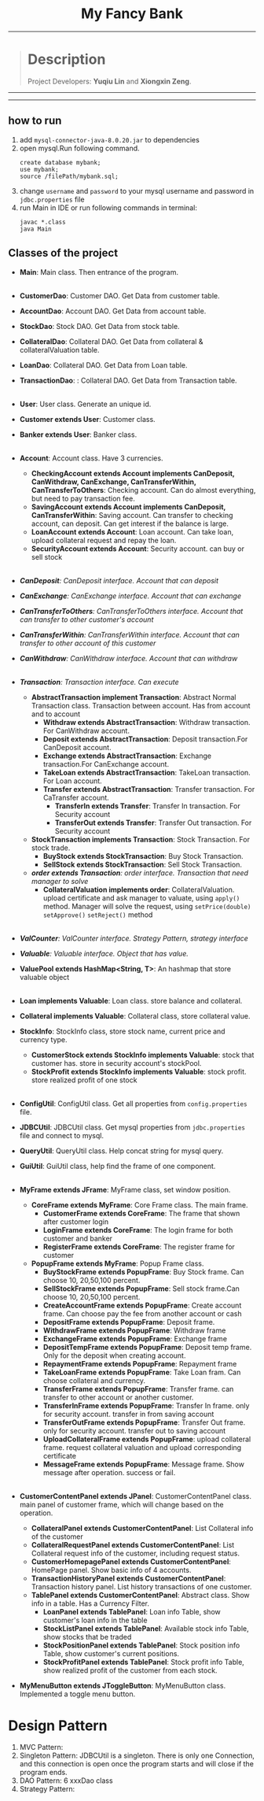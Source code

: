 <h1 align = "center">My Fancy Bank</h1>

---

> # Description
>
> 
>
> Project Developers: **Yuqiu Lin** and **Xiongxin Zeng**.

---

---
## how to run
1. add `mysql-connector-java-8.0.20.jar` to dependencies
2. open mysql.Run following command.
    ```
   create database mybank;
   use mybank;
   source /filePath/mybank.sql;
   ```
3. change `username` and `password` to your mysql username and password in `jdbc.properties` file
4. run Main in IDE or run following commands in terminal:
   ```
   javac *.class
   java Main
   ```

## Classes of the project
* **Main**: Main class. Then entrance of the program.<br><br>
  
* **CustomerDao**: Customer DAO. Get Data from customer table.
* **AccountDao**: Account DAO. Get Data from account table.
* **StockDao**: Stock DAO. Get Data from stock table.
* **CollateralDao**: Collateral DAO. Get Data from collateral & collateralValuation table.
* **LoanDao**: Collateral DAO. Get Data from Loan table.
* **TransactionDao**: : Collateral DAO. Get Data from Transaction table.<br><br>

* **User**: User class. Generate an unique id.
* **Customer extends User**: Customer class. 
* **Banker extends User**: Banker class.<br><br>

* **Account**: Account class. Have 3 currencies.
   * **CheckingAccount extends Account implements CanDeposit, CanWithdraw, CanExchange, CanTransferWithin, CanTransferToOthers**: Checking account. Can do almost everything, but need to pay transaction fee.
   * **SavingAccount extends Account implements CanDeposit, CanTransferWithin**: Saving account. Can transfer to checking account, can deposit. Can get interest if the balance is large.
   * **LoanAccount extends Account**: Loan account. Can take loan, upload collateral request and repay the loan.
   * **SecurityAccount extends Account**: Security account. can buy or sell stock<br><br>
* ***CanDeposit**: CanDeposit interface. Account that can deposit*
* ***CanExchange**: CanExchange interface. Account that can exchange*
* ***CanTransferToOthers**: CanTransferToOthers interface. Account that can transfer to other customer's account*
* ***CanTransferWithin**: CanTransferWithin interface. Account that can transfer to other account of this customer*
* ***CanWithdraw**: CanWithdraw interface. Account that can withdraw*<br><br>

* ***Transaction**: Transaction interface. Can execute*
   * **AbstractTransaction implement Transaction**: Abstract Normal Transaction class. Transaction between account. Has from account and to account
      * **Withdraw extends AbstractTransaction**: Withdraw transaction. For CanWithdraw account.
      * **Deposit extends AbstractTransaction**: Deposit transaction.For CanDeposit account.
      * **Exchange extends AbstractTransaction**: Exchange transaction.For CanExchange account.
      * **TakeLoan extends AbstractTransaction**: TakeLoan transaction. For Loan account.
      * **Transfer extends AbstractTransaction**: Transfer transaction. For CaTransfer account.
         * **TransferIn extends Transfer**: Transfer In transaction. For Security account
         * **TransferOut extends Transfer**: Transfer Out transaction. For Security account
   * **StockTransaction implements Transaction**: Stock Transaction. For stock trade.
      * **BuyStock extends StockTransaction**: Buy Stock Transaction.
      * **SellStock extends StockTransaction**: Sell Stock Transaction.
  * ***order extends Transaction**: order interface. Transaction that need manager to solve*
      * **CollateralValuation implements order**: CollateralValuation. upload certificate and ask manager to valuate, using `apply()` method. Manager will solve the request, using `setPrice(double)` `setApprove()` `setReject()` method<br><br>
   

* ***ValCounter<T extends Valuable>**: ValCounter interface. Strategy Pattern, strategy interface*
* ***Valuable**: Valuable interface. Object that has value.*
* **ValuePool<T extends Valuable> extends HashMap<String, T>**: An hashmap that store valuable object<br><br>

* **Loan implements Valuable**:  Loan class. store balance and collateral.
* **Collateral implements Valuable**: Collateral class, store collateral value.
* **StockInfo**: StockInfo class, store stock name, current price and currency type.
   * **CustomerStock extends StockInfo implements Valuable**: stock that customer has. store in security account's stockPool.
   * **StockProfit extends StockInfo implements Valuable**: stock profit. store realized profit of one stock<br><br>

* **ConfigUtil**: ConfigUtil class. Get all properties from `config.properties` file.
* **JDBCUtil**: JDBCUtil class. Get mysql properties from `jdbc.properties` file and connect to mysql.
* **QueryUtil**: QueryUtil class. Help concat string for mysql query.
* **GuiUtil**: GuiUtil class, help find the frame of one component.<br><br>

* **MyFrame extends JFrame**: MyFrame class, set window position.
   * **CoreFrame extends MyFrame**: Core Frame class. The main frame.
      * **CustomerFrame extends CoreFrame**: The frame that shown after customer login
      * **LoginFrame extends CoreFrame**: The login frame for both customer and banker
      * **RegisterFrame extends CoreFrame**: The register frame for customer
   * **PopupFrame extends MyFrame**: Popup Frame class. 
      * **BuyStockFrame extends PopupFrame**: Buy Stock frame. Can choose 10, 20,50,100 percent.
      * **SellStockFrame extends PopupFrame**: Sell stock frame.Can choose 10, 20,50,100 percent.
      * **CreateAccountFrame extends PopupFrame**: Create account frame. Can choose pay the fee from another account or cash
      * **DepositFrame extends PopupFrame**: Deposit frame.
      * **WithdrawFrame extends PopupFrame**: Withdraw frame
      * **ExchangeFrame extends PopupFrame**: Exchange frame
      * **DepositTempFrame extends PopupFrame**: Deposit temp frame. Only for the deposit when creating account.
      * **RepaymentFrame extends PopupFrame**: Repayment frame
      * **TakeLoanFrame extends PopupFrame**: Take Loan fram. Can choose collateral and currency.
      * **TransferFrame extends PopupFrame**: Transfer frame. can transfer to other account or another customer.
      * **TransferInFrame extends PopupFrame**: Transfer In frame. only for security account. transfer in from saving account
      * **TransferOutFrame extends PopupFrame**: Transfer Out frame. only for security account. transfer out to saving account
      * **UploadCollateralFrame extends PopupFrame**: upload collateral frame. request collateral valuation and upload corresponding certificate
      * **MessageFrame extends PopupFrame**: Message frame. Show message after operation. success or fail.<br><br>

* **CustomerContentPanel extends JPanel**: CustomerContentPanel class. main panel of customer frame, which will change based on the operation.
   * **CollateralPanel extends CustomerContentPanel**: List Collateral info of the customer
   * **CollateralRequestPanel extends CustomerContentPanel**: List Collateral request info of the customer, including request status.
   * **CustomerHomepagePanel extends CustomerContentPanel**: HomePage panel. Show basic info of 4 accounts.
   * **TransactionHistoryPanel extends CustomerContentPanel**: Transaction history panel. List history transactions of one customer. 
   * **TablePanel extends CustomerContentPanel**: Abstract class. Show info in a table. Has a Currency Filter.
      * **LoanPanel extends TablePanel**: Loan info Table, show customer's loan info in the table
      * **StockListPanel extends TablePanel**: Available stock info Table, show stocks that be traded
      * **StockPositionPanel extends TablePanel**: Stock position info Table, show customer's current positions.
      * **StockProfitPanel extends TablePanel**: Stock profit info Table, show realized profit of the customer from each stock.

* **MyMenuButton extends JToggleButton**: MyMenuButton class. Implemented a toggle menu button.   






# Design Pattern
1. MVC Pattern: 
2. Singleton Pattern: JDBCUtil is a singleton. There is only one Connection, and this connection is open once the program starts and will close if the program ends.
3. DAO Pattern: 6 xxxDao class
4. Strategy Pattern:





